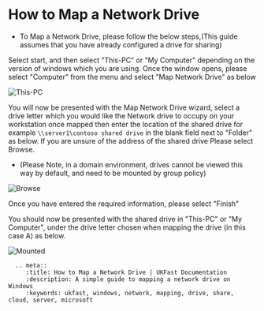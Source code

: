 # How to Map a Network Drive

* To Map a Network Drive, please follow the below steps,(This guide assumes that you have already configured a drive for sharing)

Select start, and then select "This-PC" or "My Computer" depending on the version of windows which you are using. Once the window opens, please select "Computer" from the menu
and select "Map Network Drive" as below

![This-PC](files/networkdrive/thispccomputer.PNG)

You will now be presented with the Map Network Drive wizard, select a drive letter which you would like the Network drive to occupy on your workstation once mapped
then enter the location of the shared drive for example `\\server1\contoso shared drive` in the blank field next to "Folder" as below. If you are unsure of the address of the shared drive
Please select Browse.
* (Please Note, in a domain environment, drives cannot be viewed this way by default, and need to be mounted by group policy)

![Browse](files/networkdrive/browse.PNG)

Once you have entered the required information, please select "Finish"

You should now be presented with the shared drive in "This-PC" or "My Computer", under the drive letter chosen when mapping the drive (in this case A) as below.

![Mounted](files/networkdrive/mounted.PNG)

```eval_rst
  .. meta::
     :title: How to Map a Network Drive | UKFast Documentation
     :description: A simple guide to mapping a network drive on Windows
     :keywords: ukfast, windows, network, mapping, drive, share, cloud, server, microsoft
